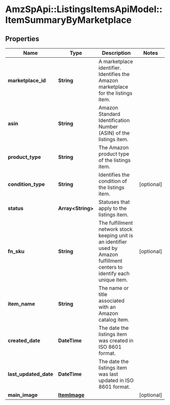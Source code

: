# AmzSpApi::ListingsItemsApiModel::ItemSummaryByMarketplace

## Properties
Name | Type | Description | Notes
------------ | ------------- | ------------- | -------------
**marketplace_id** | **String** | A marketplace identifier. Identifies the Amazon marketplace for the listings item. | 
**asin** | **String** | Amazon Standard Identification Number (ASIN) of the listings item. | 
**product_type** | **String** | The Amazon product type of the listings item. | 
**condition_type** | **String** | Identifies the condition of the listings item. | [optional] 
**status** | **Array&lt;String&gt;** | Statuses that apply to the listings item. | 
**fn_sku** | **String** | The fulfillment network stock keeping unit is an identifier used by Amazon fulfillment centers to identify each unique item. | [optional] 
**item_name** | **String** | The name or title associated with an Amazon catalog item. | 
**created_date** | **DateTime** | The date the listings item was created in ISO 8601 format. | 
**last_updated_date** | **DateTime** | The date the listings item was last updated in ISO 8601 format. | 
**main_image** | [**ItemImage**](ItemImage.md) |  | [optional] 

